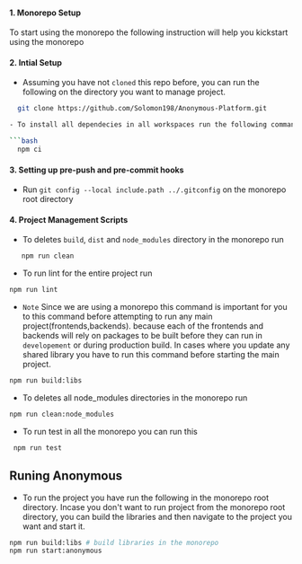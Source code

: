 #### 1. Monorepo Setup

To start using the monorepo the following instruction will help you kickstart using the monorepo

#### 2. Intial Setup

- Assuming you have not `cloned` this repo before, you can run the following on the directory you want to manage project.

````bash
  git clone https://github.com/Solomon198/Anonymous-Platform.git

- To install all dependecies in all workspaces run the following command. make sure you run this command to ensure that all dependencies are synced.

```bash
  npm ci
````

#### 3. Setting up pre-push and pre-commit hooks

- Run `git config --local include.path ../.gitconfig` on the monorepo root directory

#### 4. Project Management Scripts

- To deletes `build`, `dist` and `node_modules` directory in the monorepo run

```bash
   npm run clean
```

- To run lint for the entire project run

```bash
npm run lint
```

- `Note` Since we are using a monorepo this command is important for you to this command before attempting to run any main project(frontends,backends). because each of the frontends and backends will rely on packages to be built before they can run in `developement` or during production build. In cases where you update any shared library you have to run this command before starting the main project.

```bash
npm run build:libs
```

- To deletes all node_modules directories in the monorepo run

```bash
npm run clean:node_modules
```

- To run test in all the monorepo you can run this

```bash
 npm run test
```

## Runing Anonymous

- To run the project you have run the following in the monorepo root directory. Incase you don't want to run project from the monorepo root directory, you can build the libraries and then navigate to the project you want and start it.

```bash
npm run build:libs # build libraries in the monorepo
npm run start:anonymous
```
